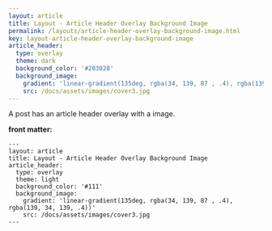 ```yaml
---
layout: article
title: Layout - Article Header Overlay Background Image
permalink: /layouts/article-header-overlay-background-image.html
key: layout-article-header-overlay-background-image
article_header:
  type: overlay
  theme: dark
  background_color: '#203028'
  background_image:
    gradient: 'linear-gradient(135deg, rgba(34, 139, 87 , .4), rgba(139, 34, 139, .4))'
    src: /docs/assets/images/cover3.jpg
---
```


A post has an article header overlay with a image.

<!--more-->

**front matter:**

    ---
    layout: article
    title: Layout - Article Header Overlay Background Image
    article_header:
      type: overlay
      theme: light
      background_color: '#111'
      background_image:
        gradient: 'linear-gradient(135deg, rgba(34, 139, 87 , .4), rgba(139, 34, 139, .4))'
        src: /docs/assets/images/cover3.jpg
    ---